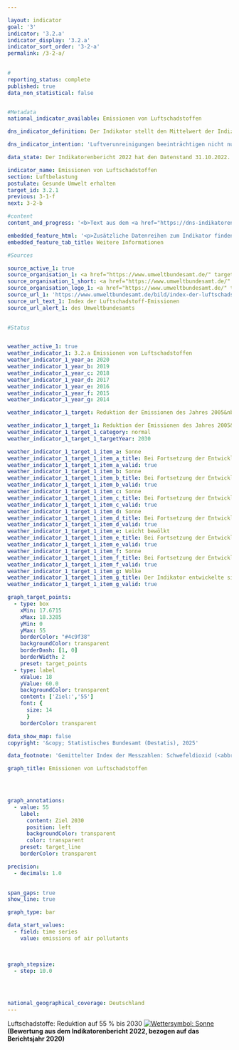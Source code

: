 ```yaml
---

layout: indicator        
goal: '3'        
indicator: '3.2.a'        
indicator_display: '3.2.a'        
indicator_sort_order: '3-2-a'        
permalink: /3-2-a/        
        

#
reporting_status: complete        
published: true        
data_non_statistical: false        


#Metadata        
national_indicator_available: Emissionen von Luftschadstoffen        

dns_indicator_definition: Der Indikator stellt den Mittelwert der Indizes der nationalen Emissionen der fünf Luftschadstoffe Schwefeldioxid (<abbr title="Schwefeldioxid" tabindex="0">SO₂</abbr>), Stickstoffoxid (<abbr title="Stickstoffoxid" tabindex="0">NOₓ</abbr>), Ammoniak (<abbr title="Ammoniak" tabindex="0">NH₃</abbr>), flüchtige organische Verbindungen (<abbr title="Non-methane volatile organic compounds (Flüchtige organische Verbindungen ohne Methan)" tabindex="0">NMVOC</abbr>) und Feinstaub (<abbr title="Feinstaub (Durchmesser kleiner 2,5&nbsp;Mikrometer)" tabindex="0">PM₂.₅</abbr>) dar.        

dns_indicator_intention: 'Luftverunreinigungen beeinträchtigen nicht nur die Gesundheit der Menschen, sondern auch Ökosysteme und Artenvielfalt. Das ungewichtete Mittel der Emissionen bestimmter Luftschadstoffe soll daher bis zum Jahr 2030&nbsp;um 45&nbsp;% gegenüber dem Jahr 2005&nbsp;sinken. Dieses Ziel basiert auf der Verpflichtung Deutschlands gegenüber der Europäischen Union (<abbr title="Europäische Union" tabindex="0">EU</abbr>), den Ausstoß der einzelnen Luftschadstoffe bis 2030&nbsp;wie folgt zu reduzieren: Schwefeldioxid (<abbr title="Schwefeldioxid" tabindex="0">SO₂</abbr>) um 58&nbsp;%, Stickstoffoxid (<abbr title="Stickstoffoxid" tabindex="0">NOₓ</abbr>) um 65&nbsp;%, Ammoniak (<abbr title="Ammoniak" tabindex="0">NH₃</abbr>) um 29&nbsp;%, flüchtige organische Verbindungen (<abbr title="Non-methane volatile organic compounds (Flüchtige organische Verbindungen ohne Methan)" tabindex="0">NMVOC</abbr>) um 28&nbsp;% und Feinstaub (<abbr title="Feinstaub (Durchmesser kleiner 2,5&nbsp;Mikrometer)" tabindex="0">PM₂.₅</abbr>) um 43&nbsp;%.'        

data_state: Der Indikatorenbericht 2022 hat den Datenstand 31.10.2022. Die Daten auf dieser Plattform werden regelmäßig aktualisiert, sodass online aktuellere Daten verfügbar sein können als im <a href="https://dns-indikatoren.de/assets/Publikationen/Indikatorenberichte/2022.pdf">Indikatorenbericht 2022</a> veröffentlicht.        

indicator_name: Emissionen von Luftschadstoffen        
section: Luftbelastung        
postulate: Gesunde Umwelt erhalten        
target_id: 3.2.1        
previous: 3-1-f        
next: 3-2-b        

#content         
content_and_progress: '<b>Text aus dem <a href="https://dns-indikatoren.de/assets/Publikationen/Indikatorenberichte/2022.pdf">Indikatorenbericht 2022&nbsp;</a></b><br><br>Dieser Indikator fasst als ungewichtetes, arithmetisches Mittel die prozentuale Entwicklung der in Deutschland freigesetzten Emissionen von Schwefeldioxid (<abbr title="Schwefeldioxid" tabindex="0">SO₂</abbr>), Stickstoffoxid (<abbr title="Stickstoffoxid" tabindex="0">NOₓ</abbr>), Ammoniak (<abbr title="Ammoniak" tabindex="0">NH₃</abbr>), flüchtigen organischen Verbindungen (<abbr title="Non-methane volatile organic compounds (Flüchtige organische Verbindungen ohne Methan)" tabindex="0">NMVOC</abbr>) und Feinstaub (<abbr title="Feinstaub (Durchmesser kleiner 2,5&nbsp;Mikrometer)" tabindex="0">PM₂.₅</abbr>) zusammen. Somit werden Veränderungsraten der einzelnen Luftschadstoffe gleichwertig miteinander verrechnet, auch wenn diese andere Ursachen und andere Wirkungen haben. Damit ist dieser Indikator nur indirekt von der Erfüllung der gegenüber der Europäischen Union (<abbr title="Europäische Union" tabindex="0">EU</abbr>) verpflichtenden Emissionsminderungsziele abhängig. Es ist also möglich, dass die Reduktionsziele für den Gesamtindikator erreicht, während die Emissionsminderungsziele für einzelne Schadstoffe verfehlt werden.<br><br>Die Ausgangsdaten, die als Basis für die Berichtspflicht nach der Genfer Luftreinhaltekonvention (<abbr title="Convention on Long-Range Transboundary Air Pollution (Genfer Luftreinhaltekonvention)" tabindex="0">CLRTAP</abbr>) und der National-Emission-Ceilings-(<abbr title="National Emission Ceilings Directive (Richtlinie über nationale Emissionshöchstmengen)" tabindex="0">NEC</abbr>-)Richtlinie dienen, werden jährlich vom Umweltbundesamt berechnet. Von den Umweltökonomischen Gesamtrechnungen (<abbr title="Umweltökonomische Gesamtrechnungen" tabindex="0">UGR</abbr>) des Statistischen Bundesamtes werden sie weiter aufbereitet und die einzelnen Emissionen unter anderem nach verschiedenen Produktionsbereichen und privaten Haushalten ausgewiesen.<br><br>Die Emissionen von Luftschadstoffen insgesamt gingen bis zum Jahr 2020&nbsp;um 34,8&nbsp;% im Vergleich zu 2005&nbsp;zurück. Damit bewegte sich der Indikator in die angestrebte Richtung und würde bei gleichbleibender Entwicklung das Ziel für 2030&nbsp;erreichen. Der Ausstoß der einzelnen Schadstoffe veränderte sich im Zeitraum 2005&nbsp;bis 2020&nbsp;dabei unterschiedlich stark. Basierend auf der Entwicklung der letzten Jahre können die Reduktionsziele bis 2030, für die sich Deutschland gegenüber der <abbr title="Europäische Union" tabindex="0">EU</abbr> verpflichtet hat, jedoch für alle einzelnen Luftschadstoffe erreicht werden.<br><br>Die Emissionen von flüchtigen organischen Verbindungen (<abbr title="Non-methane volatile organic compounds (Flüchtige organische Verbindungen ohne Methan)" tabindex="0">NMVOC</abbr>), welche vornehmlich beim industriellen Gebrauch von Lösungsmitteln entstehen, konnten im angegebenen Zeitraum mit 30,4&nbsp;% deutlich reduziert werden.<br><br>Im angegebenen Zeitraum verringerten sich die Emissionen von Feinstaub (<abbr title="Feinstaub (Durchmesser kleiner 2,5&nbsp;Mikrometer)" tabindex="0">PM₂.₅</abbr>) um 39,8&nbsp;%. Der größte Teil der Feinstaub-Emissionen entfiel 2020&nbsp;auf die Haushalte und Kleinverbraucher mit 26,9&nbsp;%. 25,9&nbsp;% stammten von der Industrie. Auf den Verkehr entfielen 26,5&nbsp;% der Feinstaub-Emissionen und damit 9,3&nbsp;Prozentpunkte weniger als 2005.<br><br>Die Emissionen von Stickstoffoxiden (<abbr title="Stickstoffoxid" tabindex="0">NOₓ</abbr>) verringerten sich bis 2020, verglichen mit 2005, um 40,1&nbsp;% und damit in die angestrebte Richtung. Der Hauptanteil an Stickstoffoxiden wurde 2020&nbsp;vor allem im Verkehr und in der Energiewirtschaft emittiert.<br><br>Die Emissionen von Schwefeldioxid (<abbr title="Schwefeldioxid" tabindex="0">SO₂</abbr>), welche hauptsächlich in der Energiewirtschaft entstehen, sind im betrachteten Zeitraum um 50,8&nbsp;% gesunken.<br><br>Die Emissionen von Ammoniak (NH) sind in den Jahren 2019&nbsp;und 2020&nbsp;erstmals deutlich unter das Niveau von 2005&nbsp;gesunken. Im gesamten Betrachtungszeitraum 2005&nbsp;bis 2020&nbsp;beläuft sich der Rückgang auf 10,9&nbsp;%. Von 2005&nbsp;bis 2018&nbsp;sind die Ammoniak-Emissionen jedoch zeitweise angestiegen, sodass für den gesamten Zeitraum nur ein leichter Rückgang zu verzeichnen ist. Der kurzzeitige Anstieg zwischen 2005&nbsp;und 2018&nbsp;ist hauptsächlich auf die landwirtschaftliche Bodennutzung, unter anderem die Ausbringung von Gärresten aus der Vergärung von Energiepflanzen, zurückzuführen. Landwirtschaftliche Bodennutzung ist für etwa die Hälfte der Ammoniak-Emissionen verantwortlich. Die Emissionen aus dieser Quellgruppe stiegen im Zeitraum 2005&nbsp;bis 2018&nbsp;an. Sie sind seit 2016&nbsp;rückläufig und liegen seit 2019&nbsp;erstmals unter dem Niveau von 2005.'        

embedded_feature_html: '<p>Zusätzliche Datenreihen zum Indikator finden Sie <a href="https://dns-indikatoren.de/public/AddInfos/de/3_2_a.pdf" target="_blank" >hier</a>.</p><br><small>Hinweis: PDF-Dokumente können Sie sich (je nach Browsereinstellung) direkt in Ihrem Browser anzeigen lassen oder Sie laden das PDF-Dokument herunter und öffnen es mit einem PDF-Reader Ihrer Wahl. Eine Anleitung wie Sie für ausgewählte Browser die entsprechende Einstellung ändern können, finden Sie <a href="https://sdg-indikatoren.de/public/HowToPdfDownload.pdf/">hier</a>.</small>'
embedded_feature_tab_title: Weitere Informationen        

#Sources        

source_active_1: true
source_organisation_1: <a href="https://www.umweltbundesamt.de/" target="_blank" onclick="return confirm_alert('des Umweltbundesamts', 'De')">Umweltbundesamt</a>
source_organisation_1_short: <a href="https://www.umweltbundesamt.de/" target="_blank" onclick="return confirm_alert('des Umweltbundesamts', 'De')">Umweltbundesamt</a>
source_organisation_logo_1: <a href="https://www.umweltbundesamt.de/" target="_blank" onclick="return confirm_alert('des Umweltbundesamts', 'De')"><img src="https://dns-indikatoren.de/public/OrgImgDe/uba.png" alt="Umweltbundesamt" title=" Klicken Sie hier um zur Homepage der Organisation Umweltbundesamt zu gelangen." style="height:60px; width:148px; border:transparent"/></a>
source_url_1: 'https://www.umweltbundesamt.de/bild/index-der-luftschadstoff-emissionen'
source_url_text_1: Index der Luftschadstoff-Emissionen
source_url_alert_1: des Umweltbundesamts
        

#Status        


weather_active_1: true
weather_indicator_1: 3.2.a Emissionen von Luftschadstoffen
weather_indicator_1_year_a: 2020
weather_indicator_1_year_b: 2019
weather_indicator_1_year_c: 2018
weather_indicator_1_year_d: 2017
weather_indicator_1_year_e: 2016
weather_indicator_1_year_f: 2015
weather_indicator_1_year_g: 2014

weather_indicator_1_target: Reduktion der Emissionen des Jahres 2005&nbsp;auf 55&nbsp;% (ungewichtetes Mittel der fünf Schadstoffe) bis 2030

weather_indicator_1_target_1: Reduktion der Emissionen des Jahres 2005&nbsp;auf 55&nbsp;% (ungewichtetes Mittel der fünf Schadstoffe) bis 2030
weather_indicator_1_target_1_category: normal
weather_indicator_1_target_1_targetYear: 2030

weather_indicator_1_target_1_item_a: Sonne
weather_indicator_1_target_1_item_a_title: Bei Fortsetzung der Entwicklung aus 2020 wäre der Zielwert erreicht oder um weniger als 5&nbsp;% der Differenz zwischen Zielwert und dem Wert aus 2020 verfehlt worden.
weather_indicator_1_target_1_item_a_valid: true
weather_indicator_1_target_1_item_b: Sonne
weather_indicator_1_target_1_item_b_title: Bei Fortsetzung der Entwicklung aus 2019 wäre der Zielwert erreicht oder um weniger als 5&nbsp;% der Differenz zwischen Zielwert und dem Wert aus 2019 verfehlt worden.
weather_indicator_1_target_1_item_b_valid: true
weather_indicator_1_target_1_item_c: Sonne
weather_indicator_1_target_1_item_c_title: Bei Fortsetzung der Entwicklung aus 2018 wäre der Zielwert erreicht oder um weniger als 5&nbsp;% der Differenz zwischen Zielwert und dem Wert aus 2018 verfehlt worden.
weather_indicator_1_target_1_item_c_valid: true
weather_indicator_1_target_1_item_d: Sonne
weather_indicator_1_target_1_item_d_title: Bei Fortsetzung der Entwicklung aus 2017 wäre der Zielwert erreicht oder um weniger als 5&nbsp;% der Differenz zwischen Zielwert und dem Wert aus 2017 verfehlt worden.
weather_indicator_1_target_1_item_d_valid: true
weather_indicator_1_target_1_item_e: Leicht bewölkt
weather_indicator_1_target_1_item_e_title: Bei Fortsetzung der Entwicklung von 2016 wäre das Ziel um mindestens 5&nbsp;%, aber maximal um 20&nbsp;% der Differenz zwischen Zielwert und dem Wert aus 2016 verfehlt worden.
weather_indicator_1_target_1_item_e_valid: true
weather_indicator_1_target_1_item_f: Sonne
weather_indicator_1_target_1_item_f_title: Bei Fortsetzung der Entwicklung aus 2015 wäre der Zielwert erreicht oder um weniger als 5&nbsp;% der Differenz zwischen Zielwert und dem Wert aus 2015 verfehlt worden.
weather_indicator_1_target_1_item_f_valid: true
weather_indicator_1_target_1_item_g: Wolke
weather_indicator_1_target_1_item_g_title: Der Indikator entwickelte sich in 2014 zwar in die gewünschte Richtung auf das Ziel zu, bei Fortsetzung der Entwicklung wäre das Ziel im Zieljahr aber um mehr als 20 % der Differenz zwischen Zielwert und dem Wert aus 2014 verfehlt worden.
weather_indicator_1_target_1_item_g_valid: true        

graph_target_points:
  - type: box
    xMin: 17.6715
    xMax: 18.3285
    yMin: 0
    yMax: 55
    borderColor: "#4c9f38"
    backgroundColor: transparent
    borderDash: [1, 0]
    borderWidth: 2
    preset: target_points
  - type: label
    xValue: 18
    yValue: 60.0
    backgroundColor: transparent
    content: ['Ziel:','55']
    font: {
      size: 14
      }
    borderColor: transparent        

data_show_map: false        
copyright: '&copy; Statistisches Bundesamt (Destatis), 2025'        

data_footnote: 'Gemittelter Index der Messzahlen: Schwefeldioxid (<abbr title="Schwefeldioxid" tabindex="0">SO₂</abbr>), Stickstoffoxide (<abbr title="Stickstoffoxid" tabindex="0">NOₓ</abbr>), Ammoniak (<abbr title="Ammoniak" tabindex="0">NH₃</abbr>), flüchtige organische Verbindungen (<abbr title="Non-methane volatile organic compounds (Flüchtige organische Verbindungen ohne Methan)" tabindex="0">NMVOC</abbr>) und Feinstaub (<abbr title="Feinstaub (Durchmesser kleiner 2,5&nbsp;Mikrometer)" tabindex="0">PM₂.₅</abbr>).'        

graph_title: Emissionen von Luftschadstoffen        

        


graph_annotations:
  - value: 55
    label:
      content: Ziel 2030
      position: left
      backgroundColor: transparent
      color: transparent
    preset: target_line
    borderColor: transparent        

precision: 
  - decimals: 1.0
            

span_gaps: true        
show_line: true        

graph_type: bar        

data_start_values: 
  - field: time series
    value: emissions of air pollutants        

        

graph_stepsize: 
  - step: 10.0
            

                        

national_geographical_coverage: Deutschland                
---
```



<div>
  <div class="my-header">
    <label class="default">Luftschadstoffe: Reduktion auf 55&nbsp;% bis 2030
      <a href="https://dns-indikatoren.de/status"><img src="https://sdg-indikatoren.de/public/Wettersymbole/Sonne.png" title="Bei Fortsetzung der Entwicklung aus 2020 wäre der Zielwert erreicht oder um weniger als 5&nbsp;% der Differenz zwischen Zielwert und dem Wert aus 2020 verfehlt worden." alt="Wettersymbol: Sonne"/>
      </a>
    </label>
  </div>
</div>
<div class="my-header-note">
  <label class="default"><b>(Bewertung aus dem Indikatorenbericht 2022, bezogen auf das Berichtsjahr 2020)
  </b></label>
</div>